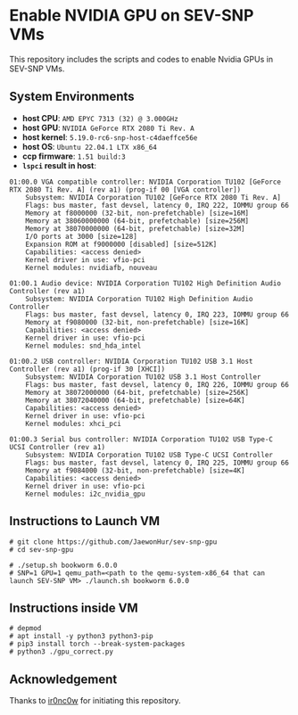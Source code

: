 # Enable NVIDIA GPU on SEV-SNP VMs

This repository includes the scripts and codes to enable Nvidia GPUs in SEV-SNP VMs.

## System Environments

* **host CPU**: `AMD EPYC 7313 (32) @ 3.000GHz`
* **host GPU**: `NVIDIA GeForce RTX 2080 Ti Rev. A`
* **host kernel**: `5.19.0-rc6-snp-host-c4daeffce56e`
* **host OS**: `Ubuntu 22.04.1 LTX x86_64`
* **ccp firmware**: `1.51 build:3`
* **`lspci` result in host**:
```
01:00.0 VGA compatible controller: NVIDIA Corporation TU102 [GeForce RTX 2080 Ti Rev. A] (rev a1) (prog-if 00 [VGA controller])
	Subsystem: NVIDIA Corporation TU102 [GeForce RTX 2080 Ti Rev. A]
	Flags: bus master, fast devsel, latency 0, IRQ 222, IOMMU group 66
	Memory at f8000000 (32-bit, non-prefetchable) [size=16M]
	Memory at 38060000000 (64-bit, prefetchable) [size=256M]
	Memory at 38070000000 (64-bit, prefetchable) [size=32M]
	I/O ports at 3000 [size=128]
	Expansion ROM at f9000000 [disabled] [size=512K]
	Capabilities: <access denied>
	Kernel driver in use: vfio-pci
	Kernel modules: nvidiafb, nouveau

01:00.1 Audio device: NVIDIA Corporation TU102 High Definition Audio Controller (rev a1)
	Subsystem: NVIDIA Corporation TU102 High Definition Audio Controller
	Flags: bus master, fast devsel, latency 0, IRQ 223, IOMMU group 66
	Memory at f9080000 (32-bit, non-prefetchable) [size=16K]
	Capabilities: <access denied>
	Kernel driver in use: vfio-pci
	Kernel modules: snd_hda_intel

01:00.2 USB controller: NVIDIA Corporation TU102 USB 3.1 Host Controller (rev a1) (prog-if 30 [XHCI])
	Subsystem: NVIDIA Corporation TU102 USB 3.1 Host Controller
	Flags: bus master, fast devsel, latency 0, IRQ 226, IOMMU group 66
	Memory at 38072000000 (64-bit, prefetchable) [size=256K]
	Memory at 38072040000 (64-bit, prefetchable) [size=64K]
	Capabilities: <access denied>
	Kernel driver in use: vfio-pci
	Kernel modules: xhci_pci

01:00.3 Serial bus controller: NVIDIA Corporation TU102 USB Type-C UCSI Controller (rev a1)
	Subsystem: NVIDIA Corporation TU102 USB Type-C UCSI Controller
	Flags: bus master, fast devsel, latency 0, IRQ 225, IOMMU group 66
	Memory at f9084000 (32-bit, non-prefetchable) [size=4K]
	Capabilities: <access denied>
	Kernel driver in use: vfio-pci
	Kernel modules: i2c_nvidia_gpu
```

## Instructions to Launch VM
```
# git clone https://github.com/JaewonHur/sev-snp-gpu
# cd sev-snp-gpu

# ./setup.sh bookworm 6.0.0
# SNP=1 GPU=1 qemu_path=<path to the qemu-system-x86_64 that can launch SEV-SNP VM> ./launch.sh bookworm 6.0.0
```

## Instructions inside VM
```
# depmod
# apt install -y python3 python3-pip
# pip3 install torch --break-system-packages
# python3 ./gpu_correct.py
```

## Acknowledgement

Thanks to [ir0nc0w](https://github.com/ir0nc0w) for initiating this repository.
